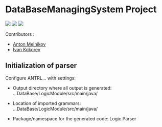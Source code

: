 # DataBaseManagingSystem Project

![](https://github.com/ZeinCube/DataBaseManagingSystem/workflows/DBMS%20workflow/badge.svg)
![](https://runkit.io/rubbaboy/byob/branches/master/ZeinCube/DataBaseManagingSystem/build_status)
![](https://runkit.io/rubbaboy/byob/branches/master/ZeinCube/DataBaseManagingSystem/test_status)

Contributors :
* [Anton Melnikov](https://github.com/hehogcode)
* [Ivan Kokorev](https://github.com/ZeinCube)

## Initialization of parser

Configure ANTRL... with settings:

- Output directory where all output is generated: ...DataBase/LogicModule/src/main/java/

- Location of imported grammars: ...DataBase/LogicModule/src/main/java/
- Package/namespace for the generated code: Logic.Parser
